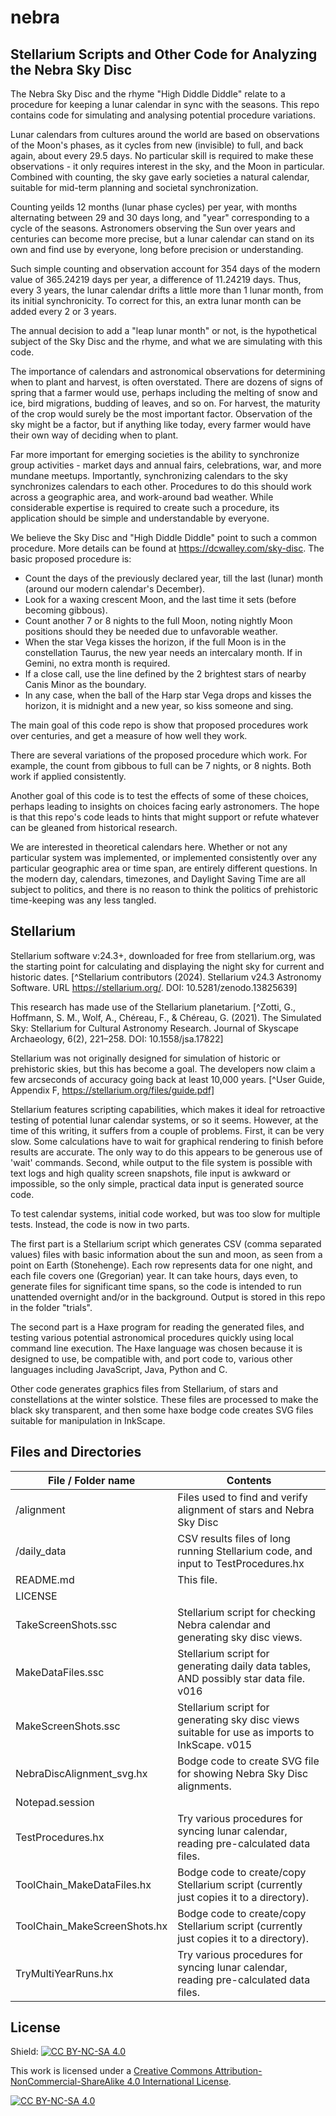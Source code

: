 # nebra

## Stellarium Scripts and Other Code for Analyzing the Nebra Sky Disc

The Nebra Sky Disc and the rhyme "High Diddle Diddle" relate to a procedure for keeping a lunar calendar in sync with the seasons. This repo contains code for simulating and analysing potential procedure variations.

Lunar calendars from cultures around the world are based on observations of the Moon's phases, as it cycles from new (invisible) to full, and back again, about every 29.5 days. No particular skill is required to make these observations - it only requires interest in the sky, and the Moon in particular. Combined with counting, the sky gave early societies a natural calendar, suitable for mid-term planning and societal synchronization.

Counting yeilds 12 months (lunar phase cycles) per year, with months alternating between 29 and 30 days long, and "year" corresponding to a cycle of the seasons. Astronomers observing the Sun over years and centuries can become more precise, but a lunar calendar can stand on its own and find use by everyone, long before precision or understanding.

Such simple counting and observation account for 354 days of the modern value of 365.24219 days per year, a difference of 11.24219 days. Thus, every 3 years, the lunar calendar drifts a little more than 1 lunar month, from its initial synchronicity. To correct for this, an extra lunar month can be added every 2 or 3 years.

The annual decision to add a "leap lunar month" or not, is the hypothetical subject of the Sky Disc and the rhyme, and what we are simulating with this code.

The importance of calendars and astronomical observations for determining when to plant and harvest, is often overstated. There are dozens of signs of spring that a farmer would use, perhaps including the melting of snow and ice, bird migrations, budding of leaves, and so on. For harvest, the maturity of the crop would surely be the most important factor. Observation of the sky might be a factor, but if anything like today, every farmer would have their own way of deciding when to plant.

Far more important for emerging societies is the ability to synchronize group activities - market days and annual fairs, celebrations, war, and more mundane meetups. Importantly, synchronizing calendars to the sky synchronizes calendars to each other. Procedures to do this should work across a geographic area, and work-around bad weather. While considerable expertise is required to create such a procedure, its application should be simple and understandable by everyone.

We believe the Sky Disc and "High Diddle Diddle" point to such a common procedure. More details can be found at https://dcwalley.com/sky-disc. The basic proposed procedure is:

- Count the days of the previously declared year, till the last (lunar) month (around our modern calendar's December).
- Look for a waxing crescent Moon, and the last time it sets (before becoming gibbous).
- Count another 7 or 8 nights to the full Moon, noting nightly Moon positions should they be needed due to unfavorable weather.
- When the star Vega kisses the horizon, if the full Moon is in the constellation Taurus, the new year needs an intercalary month. If in Gemini, no extra month is required.
- If a close call, use the line defined by the 2 brightest stars of nearby Canis Minor as the boundary.
- In any case, when the ball of the Harp star Vega drops and kisses the horizon, it is midnight and a new year, so kiss someone and sing.

The main goal of this code repo is show that proposed procedures work over centuries, and get a measure of how well they work. 

There are several variations of the proposed procedure which work. For example, the count from gibbous to full can be 7 nights, or 8 nights. Both work if applied consistently.

Another goal of this code is to test the effects of some of these choices, perhaps leading to insights on choices facing early astronomers. The hope is that this repo's code leads to hints that might support or refute whatever can be gleaned from historical research.

We are interested in theoretical calendars here. Whether or not any particular system was implemented, or implemented consistently over any particular geographic area or time span, are entirely different questions. In the modern day, calendars, timezones, and Daylight Saving Time are all subject to politics, and there is no reason to think the politics of prehistoric time-keeping was any less tangled.

## Stellarium
Stellarium software v:24.3+, downloaded for free from stellarium.org, was the starting point for calculating and displaying the night sky for current and historic dates. [^Stellarium contributors (2024). Stellarium v24.3 Astronomy Software. URL https://stellarium.org/. DOI: 10.5281/zenodo.13825639]

This research has made use of the Stellarium planetarium. [^Zotti, G., Hoffmann, S. M., Wolf, A., Chéreau, F., & Chéreau, G. (2021). The Simulated Sky: Stellarium for Cultural Astronomy Research. Journal of Skyscape Archaeology, 6(2), 221–258. DOI: 10.1558/jsa.17822]

Stellarium was not originally designed for simulation of historic or prehistoric skies, but this has become a goal. The developers now claim a few arcseconds of accuracy going back at least 10,000 years. [^User Guide, Appendix F, https://stellarium.org/files/guide.pdf]

Stellarium features scripting capabilities, which makes it ideal for retroactive testing of potential lunar calendar systems, or so it seems. However, at the time of this writing, it suffers from a couple of problems. First, it can be very slow. Some calculations have to wait for graphical rendering to finish before results are accurate. The only way to do this appears to be generous use of 'wait' commands. Second, while output to the file system is possible with text logs and high quality screen snapshots, file input is awkward or impossible, so the only simple, practical data input is generated source code.

To test calendar systems, initial code worked, but was too slow for multiple tests. Instead, the code is now in two parts. 

The first part is a Stellarium script which generates CSV (comma separated values) files with basic information about the sun and moon, as seen from a point on Earth (Stonehenge). Each row represents data for one night, and each file covers one (Gregorian) year. It can take hours, days even, to generate files for significant time spans, so the code is intended to run unattended overnight and/or in the background. Output is stored in this repo in the folder "trials".

The second part is a Haxe program for reading the generated files, and testing various potential astronomical procedures quickly using local command line execution. The Haxe language was chosen because it is designed to use, be compatible with, and port code to, various other languages including JavaScript, Java, Python and C.

Other code generates graphics files from Stellarium, of stars and constellations at the winter solstice. These files are processed to make the black sky transparent, and then some haxe bodge code creates SVG files suitable for manipulation in InkScape.

## Files and Directories
| File / Folder name     | Contents                                                                            |
|-----------------------|-------------------------------------------------------------------------------|
| /alignment                   | Files used to find and verify alignment of stars and Nebra Sky Disc                                   |
| /daily_data                  | CSV results files of long running Stellarium code, and input to TestProcedures.hx                     |
| README.md                    | This file.                                                                                            |
| LICENSE                      |                                                                                                       |
| TakeScreenShots.ssc          | Stellarium script for checking Nebra calendar and generating sky disc views.                          |
| MakeDataFiles.ssc            | Stellarium script for generating daily data tables, AND possibly star data file. v016                 |
| MakeScreenShots.ssc          | Stellarium script for generating sky disc views suitable for use as imports to InkScape. v015         |
| NebraDiscAlignment_svg.hx    | Bodge code to create SVG file for showing Nebra Sky Disc alignments.                                  |
| Notepad.session              |                                                                                                       |
| TestProcedures.hx            | Try various procedures for syncing lunar calendar, reading pre-calculated data files.                 |
| ToolChain_MakeDataFiles.hx   | Bodge code to create/copy Stellarium script (currently just copies it to a directory).  |
| ToolChain_MakeScreenShots.hx | Bodge code to create/copy Stellarium script (currently just copies it to a directory).  |
| TryMultiYearRuns.hx          | Try various procedures for syncing lunar calendar, reading pre-calculated data files.                 |

## License
Shield: [![CC BY-NC-SA 4.0][cc-by-nc-sa-shield]][cc-by-nc-sa]

This work is licensed under a
[Creative Commons Attribution-NonCommercial-ShareAlike 4.0 International License][cc-by-nc-sa].

[![CC BY-NC-SA 4.0][cc-by-nc-sa-image]][cc-by-nc-sa]

[cc-by-nc-sa]: http://creativecommons.org/licenses/by-nc-sa/4.0/
[cc-by-nc-sa-image]: https://licensebuttons.net/l/by-nc-sa/4.0/88x31.png
[cc-by-nc-sa-shield]: https://img.shields.io/badge/License-CC%20BY--NC--SA%204.0-lightgrey.svg

